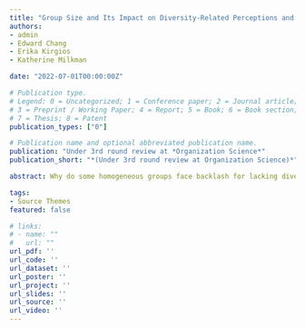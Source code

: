 ```yaml
---
title: "Group Size and Its Impact on Diversity-Related Perceptions and Hiring Decisions in Homogeneous Groups"
authors:
- admin
- Edward Chang
- Erika Kirgios
- Katherine Milkman

date: "2022-07-01T00:00:00Z"

# Publication type.
# Legend: 0 = Uncategorized; 1 = Conference paper; 2 = Journal article;
# 3 = Preprint / Working Paper; 4 = Report; 5 = Book; 6 = Book section;
# 7 = Thesis; 8 = Patent
publication_types: ["0"]

# Publication name and optional abbreviated publication name.
publication: "Under 3rd round review at *Organization Science*"
publication_short: "*(Under 3rd round review at Organization Science)*"

abstract: Why do some homogeneous groups face backlash for lacking diversity, while others escape censure? We propose and show that a homogenous group’s size changes the way it is perceived and whether decision makers pursue greater diversity in its ranks. We theorize that people make different inferences about larger groups than smaller ones—with downstream consequences for diversity management—due to Bayesian reasoning. Because each member of a group represents the outcome of a hiring decision, larger homogeneous groups signal a diversity problem more strongly than smaller homogeneous groups. We test our theory across three pre-registered experiments (N=4,283), showing that decision-makers are more likely to diversify larger homogeneous groups than smaller ones, and that larger homogeneous groups are viewed as (i) more likely to have resulted from an unfair selection process; (ii) less diverse; (iii) more likely to face diversity-related impression management concerns; and (iv) less open to the influence of newly added underrepresented group members. Further, (i)-(iii) mediate the relationship between homogeneous group size and decisions to diversify a group. We extend our findings to the field with a study of S&P 1500 corporate boards, showing that larger homogeneous boards are more likely to add women or racial minorities as new directors. Larger all-male boards and all-White boards are also significantly rarer than expected, suggesting that decision-makers work especially hard to diversify larger homogeneous groups. Our findings highlight how group size shapes diversity-related perceptions and decisions and shed light on mechanisms that kickstart diversification efforts in homogeneous groups. <br><br> (Please email me at aneeshr@wharton.upenn.edu to request a copy of this working paper)

tags:
- Source Themes
featured: false

# links:
# - name: ""
#   url: ""
url_pdf: ''
url_code: ''
url_dataset: ''
url_poster: ''
url_project: ''
url_slides: ''
url_source: ''
url_video: ''
---
```

